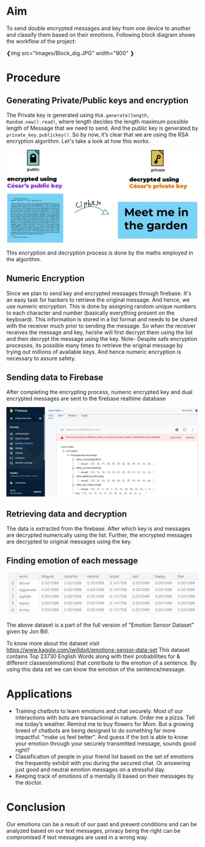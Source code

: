 # Aim
To send double encrypted messages and key from one device to another and classify them based on their emotions. Following block diagram shows the workflow of the project:

❮img src="Images/Block_dig.JPG" width="900" ❯

# Procedure
## Generating Private/Public keys and encryption
The Private key is generated using `RSA.generate(length, Random.new().read)`, where length decides the length maximum possible length of Message that we need to send. And the public key is generated by `private_key.publickey()`. So by now, it’s clear that we are using the RSA encryption algorithm. Let's take a look at how this works.

![](Images/RSA.JPG)

This encryption and decryption process is done by the maths employed in the algorithm.

## Numeric Encryption
Since we plan to send key and encrypted messages through firebase. It's an easy task for hackers to retrieve the original message. And hence, we use numeric encryption. This is done by assigning random unique numbers to each character and number (basically everything present on the keyboard). This information is stored in a list format and needs to be shared with the receiver much prior to sending the message. So when the receiver receives the message and key, he/she will first decrypt them using the list and then decrypt the message using the key.
Note- Despite safe encryption processes, its possible many times to retrieve the original message by trying out millions of available keys. And hence numeric encryption is necessary to assure safety.

## Sending data to Firebase
After completing the encrypting process, numeric encrypted key and dual encrypted messages are sent to the firebase realtime database

![](Images/Firebase.JPG)

## Retrieving data and decryption
The data is extracted from the firebase. After which key is and messages are decrypted numerically using the list. Further, the encrypted messages are decrypted to original messages using the key.

## Finding emotion of each message
![](Images/data_screenshot.JPG)

The above dataset is a part of the full version of "Emotion Sensor Dataset" given by Jon Bill.

To know more about the dataset visit https://www.kaggle.com/iwilldoit/emotions-sensor-data-set
This dataset contains Top 23730 English Words along with their probabilities for & different classes(emotions) that contribute to the emotion of a sentence. By using this data set we can know the emotion of the sentence/message.

# Applications 
- Training chatbots to learn emotions and chat securely.
Most of our interactions with bots are transactional in nature. Order me a pizza. Tell me today’s weather. Remind me to buy flowers for Mom. But a growing breed of chatbots are being designed to do something far more impactful: "make us feel better". And guess if the bot is able to know your emotion through your securely transmitted message, sounds good right? 
- Classification of people in your friend list based on the set of emotions the frequently exhibit with you during the secured chat. Or answering just good and neutral emotion messages on a stressful day.
- Keeping track of emotions of a mentally ill based on their messages by the doctor.

# Conclusion
Our emotions can be a result of our past and present conditions and can be analyzed based on our text messages, privacy being the right can be compromised if text messages are used in a wrong way.
